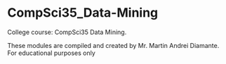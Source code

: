 # CompSci35_Data-Mining
College course: CompSci35 Data Mining.

These modules are compiled and created by Mr. Martin Andrei Diamante.
For educational purposes only
